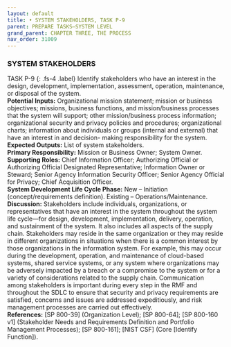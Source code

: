 ```yaml
---
layout: default
title: • SYSTEM STAKEHOLDERS, TASK P-9 
parent: PREPARE TASKS—SYSTEM LEVEL 
grand_parent: CHAPTER THREE, THE PROCESS
nav_order: 31009
---
```


### SYSTEM STAKEHOLDERS 
TASK P-9 
{: .fs-4 .label}
Identify stakeholders who have an interest in the design, development, implementation, assessment, operation, maintenance, or disposal of the system.  
**Potential Inputs:** Organizational mission statement; mission or business objectives; missions, business functions, and mission/business processes that the system will support; other mission/business process information; organizational security and privacy policies and procedures; organizational charts; information about individuals or groups (internal and external) that have an interest in and decision- making responsibility for the system.  
**Expected Outputs:** List of system stakeholders.  
**Primary Responsibility:** Mission or Business Owner; System Owner.  
**Supporting Roles:** Chief Information Officer; Authorizing Official or Authorizing Official Designated Representative; Information Owner or Steward; Senior Agency Information Security Officer; Senior Agency Official for Privacy; Chief Acquisition Officer.  
**System Development Life Cycle Phase:** New – Initiation (concept/requirements definition). Existing – Operations/Maintenance.  
**Discussion:** Stakeholders include individuals, organizations, or representatives that have an interest in the system throughout the system life cycle—for design, development, implementation, delivery, operation, and sustainment of the system. It also includes all aspects of the supply chain. Stakeholders may reside in the same organization or they may reside in different organizations in situations when there is a common interest by those organizations in the information system. For example, this may occur during the development, operation, and maintenance of cloud-based systems, shared service systems, or any system where organizations may be adversely impacted by a breach or a compromise to the system or for a variety of considerations related to the supply chain. Communication among stakeholders is important during every step in the RMF and throughout the SDLC to ensure that security and privacy requirements are satisfied, concerns and issues are addressed expeditiously, and risk management processes are carried out effectively.  
**References:** [SP 800-39] (Organization Level); [SP 800-64]; [SP 800-160 v1] (Stakeholder Needs and Requirements Definition and Portfolio Management Processes); [SP 800-161]; [NIST CSF] (Core [Identify Function]).  
 
